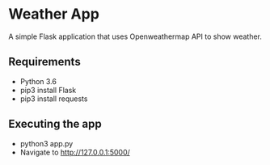 # Weather App

A simple Flask application that uses Openweathermap API to show weather.

## Requirements

- Python 3.6
- pip3 install Flask
- pip3 install requests

## Executing the app

- python3 app.py
- Navigate to http://127.0.0.1:5000/
